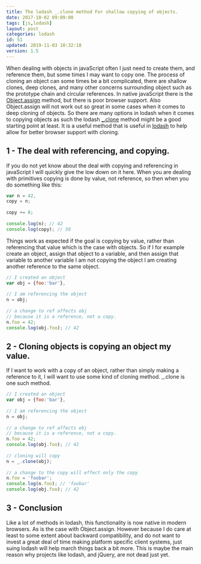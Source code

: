 ```yaml
---
title: The lodash _.clone method For shallow copying of objects.
date: 2017-10-02 09:09:00
tags: [js,lodash]
layout: post
categories: lodash
id: 51
updated: 2019-11-03 10:32:18
version: 1.5
---
```


When dealing with objects in javaScript often I just need to create them, and reference them, but some times I may want to copy one. The process of cloning an object can some times be a bit complicated, there are shallow clones, deep clones, and many other concerns surrounding object such as the prototype chain and circular references. In native javaScript there is the [Object.assign](https://developer.mozilla.org/en-US/docs/Web/JavaScript/Reference/Global_Objects/Object/assign) method, but there is poor browser support. Also Object.assign will not work out so great in some cases when it comes to deep cloning of objects. So there are many options in lodash when it comes to copying objects as such the lodash [\_.clone](https://lodash.com/docs/4.17.4#clone) method might be a good starting point at least. It is a useful method that is useful in [lodash](https://lodash.com/) to help allow for better browser support with cloning.

<!-- more -->

## 1 - The deal with referencing, and copying.

If you do not yet know about the deal with copying and referencing in javaScript I will quickly give the low down on it here. When you are dealing with primitives copying is done by value, not reference, so then when you do something like this:

```js
var n = 42,
copy = n;
 
copy += 8;
 
console.log(n); // 42
console.log(copy); // 50
```

Things work as expected if the goal is copying by value, rather than referencing that value which is the case with objects. So if I for example create an object, assign that object to a variable, and then assign that variable to another variable I am not copying the object I am creating another reference to the same object.

```js
// I created an object
var obj = {foo:'bar'},
 
// I am referencing the object
n = obj;
 
// a change to ref affects obj
// because it is a reference, not a copy.
n.foo = 42;
console.log(obj.foo); // 42
```

## 2 - Cloning objects is copying an object my value.

If I want to work with a copy of an object, rather than simply making a reference to it, I will want to use some kind of cloning method. \_.clone is one such method.

```js
// I created an object
var obj = {foo:'bar'},
 
// I am referencing the object
n = obj;
 
// a change to ref affects obj
// because it is a reference, not a copy.
n.foo = 42;
console.log(obj.foo); // 42
 
// cloning will copy
n = _.clone(obj);
 
// a change to the copy will effect only the copy
n.foo = 'foobar';
console.log(n.foo); // 'foobar'
console.log(obj.foo); // 42
```

## 3 - Conclusion

Like a lot of methods in lodash, this functionality is now native in modern browsers. As is the case with Object.assign. However because I do care at least to some extent about backward compatibility, and do not want to invest a great deal of time making platform specific client systems, just suing lodash will help march things back a bit more. This is maybe the main reason why projects like lodash, and jQuery, are not dead just yet.